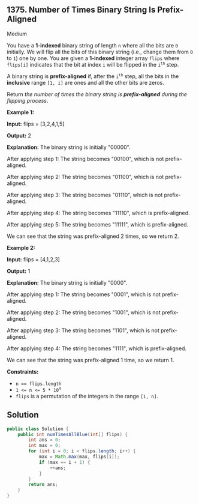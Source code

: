 ## 1375\. Number of Times Binary String Is Prefix-Aligned

Medium

You have a **1-indexed** binary string of length `n` where all the bits are `0` initially. We will flip all the bits of this binary string (i.e., change them from `0` to `1`) one by one. You are given a **1-indexed** integer array `flips` where `flips[i]` indicates that the bit at index `i` will be flipped in the <code>i<sup>th</sup></code> step.

A binary string is **prefix-aligned** if, after the <code>i<sup>th</sup></code> step, all the bits in the **inclusive** range `[1, i]` are ones and all the other bits are zeros.

Return _the number of times the binary string is **prefix-aligned** during the flipping process_.

**Example 1:**

**Input:** flips = [3,2,4,1,5]

**Output:** 2

**Explanation:** The binary string is initially "00000". 

After applying step 1: The string becomes "00100", which is not prefix-aligned.

After applying step 2: The string becomes "01100", which is not prefix-aligned.

After applying step 3: The string becomes "01110", which is not prefix-aligned.

After applying step 4: The string becomes "11110", which is prefix-aligned. 

After applying step 5: The string becomes "11111", which is prefix-aligned.

We can see that the string was prefix-aligned 2 times, so we return 2.

**Example 2:**

**Input:** flips = [4,1,2,3]

**Output:** 1

**Explanation:** The binary string is initially "0000". 

After applying step 1: The string becomes "0001", which is not prefix-aligned.

After applying step 2: The string becomes "1001", which is not prefix-aligned.

After applying step 3: The string becomes "1101", which is not prefix-aligned.

After applying step 4: The string becomes "1111", which is prefix-aligned. 

We can see that the string was prefix-aligned 1 time, so we return 1.

**Constraints:**

*   `n == flips.length`
*   <code>1 <= n <= 5 * 10<sup>4</sup></code>
*   `flips` is a permutation of the integers in the range `[1, n]`.

## Solution

```java
public class Solution {
    public int numTimesAllBlue(int[] flips) {
        int ans = 0;
        int max = 0;
        for (int i = 0; i < flips.length; i++) {
            max = Math.max(max, flips[i]);
            if (max == i + 1) {
                ++ans;
            }
        }
        return ans;
    }
}
```
